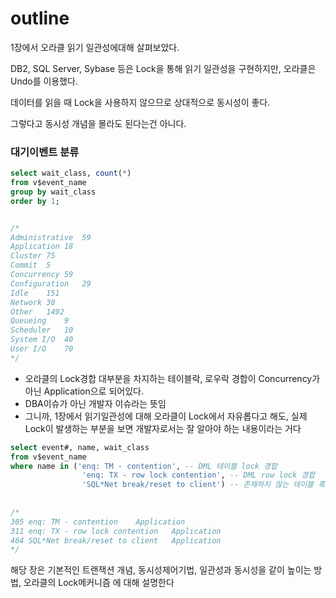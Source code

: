 # outline





1장에서 오라클 읽기 일관성에대해 살펴보았다.

DB2, SQL Server, Sybase 등은 Lock을 통해 읽기 일관성을 구현하지만,
오라클은 Undo를 이용했다.

데이터를 읽을 때 Lock을 사용하지 않으므로 상대적으로 동시성이 좋다.

그렇다고 동시성 개념을 몰라도 된다는건 아니다.



### 대기이벤트 분류

~~~sql
select wait_class, count(*)
from v$event_name
group by wait_class
order by 1;


/*
Administrative	59
Application	18
Cluster	75
Commit	5
Concurrency	59
Configuration	29
Idle	151
Network	30
Other	1492
Queueing	9
Scheduler	10
System I/O	40
User I/O	70
*/
~~~

- 오라클의 Lock경합 대부분을 차지하는 테이블락, 로우락 경합이 Concurrency가 아닌 Application으로 되어있다.
- DBA이슈가 아닌 개발자 이슈라는 뜻임
- 그니까, 1장에서 읽기일관성에 대해 오라클이 Lock에서 자유롭다고 해도, 실제 Lock이 발생하는 부분을 보면 개발자로서는 잘 알아야 하는 내용이라는 거다

~~~sql
select event#, name, wait_class
from v$event_name
where name in ('enq: TM - contention', -- DML 테이블 lock 경합
                'enq: TX - row lock contention', -- DML row lock 경합
                'SQL*Net break/reset to client') -- 존재하지 않는 테이블 혹은 pl/sql catch 발생
                
                
/*
305	enq: TM - contention	Application
311	enq: TX - row lock contention	Application
464	SQL*Net break/reset to client	Application
*/
~~~





해당 장은 기본적인 트랜잭션 개념, 동시성제어기법, 일관성과 동시성을 같이 높이는 방법, 오라클의 Lock메커니즘 에 대해 설명한다



